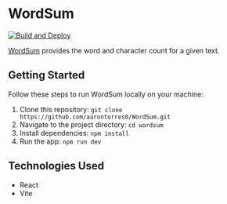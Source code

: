 # WordSum

[![Build and Deploy](https://github.com/aarontorres0/WordSum/actions/workflows/deploy.yml/badge.svg)](https://github.com/aarontorres0/WordSum/actions/workflows/deploy.yml)

[WordSum](https://aarontorres0.github.io/WordSum/) provides the word and character count for a given text.

## Getting Started

Follow these steps to run WordSum locally on your machine:

1. Clone this repository: `git clone https://github.com/aarontorres0/WordSum.git`
2. Navigate to the project directory: `cd wordsum`
3. Install dependencies: `npm install`
4. Run the app: `npm run dev`

## Technologies Used

- React
- Vite
